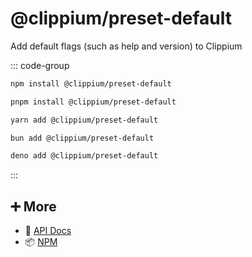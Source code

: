 # @clippium/preset-default

Add default flags (such as help and version) to Clippium

::: code-group

```bash [npm]
npm install @clippium/preset-default
```

```bash [pnpm]
pnpm install @clippium/preset-default
```

```bash [yarn]
yarn add @clippium/preset-default
```

```bash [bun]
bun add @clippium/preset-default
```

```bash [deno]
deno add @clippium/preset-default
```

:::

## ➕ More

- 📖 [API Docs](api.md)
- 📦 [NPM](https://www.npmjs.com/package/@clippium/preset-default)
